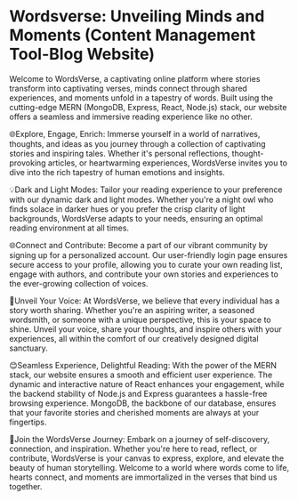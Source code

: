 # Wordsverse: Unveiling Minds and Moments (Content Management Tool-Blog Website)

Welcome to WordsVerse, a captivating online platform where stories transform into captivating verses, minds connect through shared experiences, and moments unfold in a tapestry of words. Built using the cutting-edge MERN (MongoDB, Express, React, Node.js) stack, our website offers a seamless and immersive reading experience like no other.

🌐Explore, Engage, Enrich: Immerse yourself in a world of narratives, thoughts, and ideas as you journey through a collection of captivating stories and inspiring tales. Whether it's personal reflections, thought-provoking articles, or heartwarming experiences, WordsVerse invites you to dive into the rich tapestry of human emotions and insights.

💡Dark and Light Modes: Tailor your reading experience to your preference with our dynamic dark and light modes. Whether you're a night owl who finds solace in darker hues or you prefer the crisp clarity of light backgrounds, WordsVerse adapts to your needs, ensuring an optimal reading environment at all times.

🌐Connect and Contribute: Become a part of our vibrant community by signing up for a personalized account. Our user-friendly login page ensures secure access to your profile, allowing you to curate your own reading list, engage with authors, and contribute your own stories and experiences to the ever-growing collection of voices.

🔗Unveil Your Voice: At WordsVerse, we believe that every individual has a story worth sharing. Whether you're an aspiring writer, a seasoned wordsmith, or someone with a unique perspective, this is your space to shine. Unveil your voice, share your thoughts, and inspire others with your experiences, all within the comfort of our creatively designed digital sanctuary.

😊Seamless Experience, Delightful Reading: With the power of the MERN stack, our website ensures a smooth and efficient user experience. The dynamic and interactive nature of React enhances your engagement, while the backend stability of Node.js and Express guarantees a hassle-free browsing experience. MongoDB, the backbone of our database, ensures that your favorite stories and cherished moments are always at your fingertips.

🥰Join the WordsVerse Journey: Embark on a journey of self-discovery, connection, and inspiration. Whether you're here to read, reflect, or contribute, WordsVerse is your canvas to express, explore, and elevate the beauty of human storytelling. Welcome to a world where words come to life, hearts connect, and moments are immortalized in the verses that bind us together.
